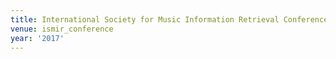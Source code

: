 ```yaml
---
title: International Society for Music Information Retrieval Conference (2017)
venue: ismir_conference
year: '2017'
---
```

